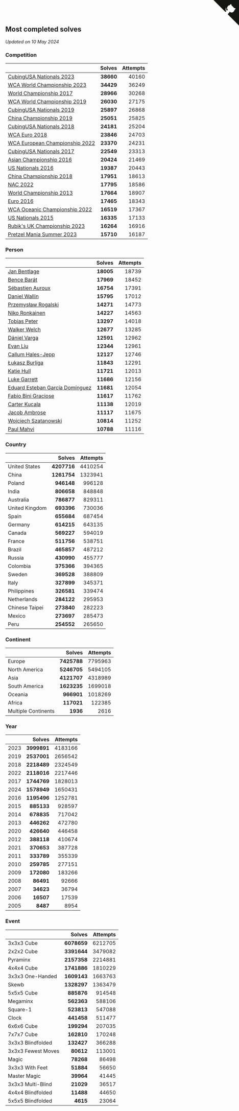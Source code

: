 ## Most completed solves

*Updated on 10 May 2024*


### Competition

|  | Solves | Attempts |
| :--- | ---: | ---: |
| [CubingUSA Nationals 2023](https://www.worldcubeassociation.org/competitions/CubingUSANationals2023) | **38660** | 40160 |
| [WCA World Championship 2023](https://www.worldcubeassociation.org/competitions/WC2023) | **34429** | 36249 |
| [World Championship 2017](https://www.worldcubeassociation.org/competitions/WC2017) | **28966** | 30268 |
| [WCA World Championship 2019](https://www.worldcubeassociation.org/competitions/WC2019) | **26030** | 27175 |
| [CubingUSA Nationals 2019](https://www.worldcubeassociation.org/competitions/CubingUSANationals2019) | **25897** | 26868 |
| [China Championship 2019](https://www.worldcubeassociation.org/competitions/ChinaChampionship2019) | **25051** | 25825 |
| [CubingUSA Nationals 2018](https://www.worldcubeassociation.org/competitions/CubingUSANationals2018) | **24181** | 25204 |
| [WCA Euro 2018](https://www.worldcubeassociation.org/competitions/Euro2018) | **23846** | 24703 |
| [WCA European Championship 2022](https://www.worldcubeassociation.org/competitions/Euro2022) | **23370** | 24231 |
| [CubingUSA Nationals 2017](https://www.worldcubeassociation.org/competitions/CubingUSANationals2017) | **22549** | 23313 |
| [Asian Championship 2016](https://www.worldcubeassociation.org/competitions/AsianChampionship2016) | **20424** | 21469 |
| [US Nationals 2016](https://www.worldcubeassociation.org/competitions/USNationals2016) | **19387** | 20443 |
| [China Championship 2018](https://www.worldcubeassociation.org/competitions/ChinaChampionship2018) | **17951** | 18613 |
| [NAC 2022](https://www.worldcubeassociation.org/competitions/NAC2022) | **17795** | 18586 |
| [World Championship 2013](https://www.worldcubeassociation.org/competitions/WC2013) | **17664** | 18907 |
| [Euro 2016](https://www.worldcubeassociation.org/competitions/Euro2016) | **17465** | 18343 |
| [WCA Oceanic Championship 2022](https://www.worldcubeassociation.org/competitions/OC2022) | **16519** | 17367 |
| [US Nationals 2015](https://www.worldcubeassociation.org/competitions/USNationals2015) | **16335** | 17133 |
| [Rubik's UK Championship 2023](https://www.worldcubeassociation.org/competitions/RubiksUKChampionship2023) | **16264** | 16916 |
| [Pretzel Mania Summer 2023](https://www.worldcubeassociation.org/competitions/PretzelManiaSummer2023) | **15710** | 16187 |

### Person

|  | Solves | Attempts |
| :--- | ---: | ---: |
| [Jan Bentlage](https://www.worldcubeassociation.org/persons/2010BENT01) | **18005** | 18739 |
| [Bence Barát](https://www.worldcubeassociation.org/persons/2008BARA01) | **17969** | 18452 |
| [Sébastien Auroux](https://www.worldcubeassociation.org/persons/2008AURO01) | **16754** | 17391 |
| [Daniel Wallin](https://www.worldcubeassociation.org/persons/2013WALL03) | **15795** | 17012 |
| [Przemysław Rogalski](https://www.worldcubeassociation.org/persons/2013ROGA02) | **14271** | 14773 |
| [Niko Ronkainen](https://www.worldcubeassociation.org/persons/2010RONK01) | **14227** | 14563 |
| [Tobias Peter](https://www.worldcubeassociation.org/persons/2014PETE03) | **13297** | 14018 |
| [Walker Welch](https://www.worldcubeassociation.org/persons/2011WELC01) | **12677** | 13285 |
| [Dániel Varga](https://www.worldcubeassociation.org/persons/2008VARG01) | **12591** | 12962 |
| [Evan Liu](https://www.worldcubeassociation.org/persons/2009LIUE01) | **12344** | 12961 |
| [Callum Hales-Jepp](https://www.worldcubeassociation.org/persons/2012HALE01) | **12127** | 12746 |
| [Łukasz Burliga](https://www.worldcubeassociation.org/persons/2013BURL01) | **11843** | 12291 |
| [Katie Hull](https://www.worldcubeassociation.org/persons/2010HULL01) | **11721** | 12013 |
| [Luke Garrett](https://www.worldcubeassociation.org/persons/2017GARR05) | **11686** | 12156 |
| [Eduard Esteban García Domínguez](https://www.worldcubeassociation.org/persons/2011EDUA01) | **11681** | 12054 |
| [Fabio Bini Graciose](https://www.worldcubeassociation.org/persons/2010GRAC02) | **11617** | 11762 |
| [Carter Kucala](https://www.worldcubeassociation.org/persons/2015KUCA01) | **11138** | 12019 |
| [Jacob Ambrose](https://www.worldcubeassociation.org/persons/2010AMBR01) | **11117** | 11675 |
| [Wojciech Szatanowski](https://www.worldcubeassociation.org/persons/2011SZAT01) | **10814** | 11252 |
| [Paul Mahvi](https://www.worldcubeassociation.org/persons/2012MAHV01) | **10788** | 11116 |

### Country

|  | Solves | Attempts |
| :--- | ---: | ---: |
| United States | **4207716** | 4410254 |
| China | **1261754** | 1323941 |
| Poland | **946148** | 996128 |
| India | **806658** | 848848 |
| Australia | **786877** | 829311 |
| United Kingdom | **693396** | 730036 |
| Spain | **655684** | 687454 |
| Germany | **614215** | 643135 |
| Canada | **569227** | 594019 |
| France | **511756** | 538751 |
| Brazil | **465857** | 487212 |
| Russia | **430990** | 455777 |
| Colombia | **375366** | 394365 |
| Sweden | **369528** | 388809 |
| Italy | **327899** | 345371 |
| Philippines | **326581** | 339474 |
| Netherlands | **284122** | 295953 |
| Chinese Taipei | **273840** | 282223 |
| Mexico | **273697** | 285473 |
| Peru | **254552** | 265650 |

### Continent

|  | Solves | Attempts |
| :--- | ---: | ---: |
| Europe | **7425788** | 7795963 |
| North America | **5246705** | 5494105 |
| Asia | **4121707** | 4318989 |
| South America | **1623235** | 1699018 |
| Oceania | **966901** | 1018269 |
| Africa | **117021** | 122385 |
| Multiple Continents | **1936** | 2616 |

### Year

|  | Solves | Attempts |
| :--- | ---: | ---: |
| 2023 | **3999891** | 4183166 |
| 2019 | **2537001** | 2656542 |
| 2018 | **2218489** | 2324549 |
| 2022 | **2118016** | 2217446 |
| 2017 | **1744769** | 1828013 |
| 2024 | **1578949** | 1650431 |
| 2016 | **1195496** | 1252781 |
| 2015 | **885133** | 928597 |
| 2014 | **678835** | 717042 |
| 2013 | **446262** | 472780 |
| 2020 | **426640** | 446458 |
| 2012 | **388118** | 410674 |
| 2021 | **370653** | 387728 |
| 2011 | **333789** | 355339 |
| 2010 | **259785** | 277151 |
| 2009 | **172080** | 183266 |
| 2008 | **86491** | 92666 |
| 2007 | **34623** | 36794 |
| 2006 | **16507** | 17539 |
| 2005 | **8487** | 8954 |

### Event

|  | Solves | Attempts |
| :--- | ---: | ---: |
| 3x3x3 Cube | **6078659** | 6212705 |
| 2x2x2 Cube | **3391644** | 3479082 |
| Pyraminx | **2157358** | 2214881 |
| 4x4x4 Cube | **1741886** | 1810229 |
| 3x3x3 One-Handed | **1609143** | 1663763 |
| Skewb | **1328297** | 1363479 |
| 5x5x5 Cube | **885876** | 914548 |
| Megaminx | **562363** | 588106 |
| Square-1 | **523813** | 547088 |
| Clock | **441458** | 511477 |
| 6x6x6 Cube | **199294** | 207035 |
| 7x7x7 Cube | **162810** | 170248 |
| 3x3x3 Blindfolded | **132427** | 366288 |
| 3x3x3 Fewest Moves | **80612** | 113001 |
| Magic | **78268** | 86498 |
| 3x3x3 With Feet | **51884** | 56650 |
| Master Magic | **39964** | 41445 |
| 3x3x3 Multi-Blind | **21029** | 36517 |
| 4x4x4 Blindfolded | **11488** | 44650 |
| 5x5x5 Blindfolded | **4615** | 23064 |


<a href="https://github.com/jonatanklosko/wca_statistics" class="github-corner" aria-label="View source on Github"><svg width="80" height="80" viewBox="0 0 250 250" style="fill:#151513; color:#fff; position: absolute; top: 0; border: 0; right: 0;" aria-hidden="true"><path d="M0,0 L115,115 L130,115 L142,142 L250,250 L250,0 Z"></path><path d="M128.3,109.0 C113.8,99.7 119.0,89.6 119.0,89.6 C122.0,82.7 120.5,78.6 120.5,78.6 C119.2,72.0 123.4,76.3 123.4,76.3 C127.3,80.9 125.5,87.3 125.5,87.3 C122.9,97.6 130.6,101.9 134.4,103.2" fill="currentColor" style="transform-origin: 130px 106px;" class="octo-arm"></path><path d="M115.0,115.0 C114.9,115.1 118.7,116.5 119.8,115.4 L133.7,101.6 C136.9,99.2 139.9,98.4 142.2,98.6 C133.8,88.0 127.5,74.4 143.8,58.0 C148.5,53.4 154.0,51.2 159.7,51.0 C160.3,49.4 163.2,43.6 171.4,40.1 C171.4,40.1 176.1,42.5 178.8,56.2 C183.1,58.6 187.2,61.8 190.9,65.4 C194.5,69.0 197.7,73.2 200.1,77.6 C213.8,80.2 216.3,84.9 216.3,84.9 C212.7,93.1 206.9,96.0 205.4,96.6 C205.1,102.4 203.0,107.8 198.3,112.5 C181.9,128.9 168.3,122.5 157.7,114.1 C157.9,116.9 156.7,120.9 152.7,124.9 L141.0,136.5 C139.8,137.7 141.6,141.9 141.8,141.8 Z" fill="currentColor" class="octo-body"></path></svg></a><style>.github-corner:hover .octo-arm{animation:octocat-wave 560ms ease-in-out}@keyframes octocat-wave{0%,100%{transform:rotate(0)}20%,60%{transform:rotate(-25deg)}40%,80%{transform:rotate(10deg)}}@media (max-width:500px){.github-corner:hover .octo-arm{animation:none}.github-corner .octo-arm{animation:octocat-wave 560ms ease-in-out}}</style>
